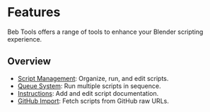 # Features

Beb Tools offers a range of tools to enhance your Blender scripting experience.

## Overview
- [Script Management](#script-management): Organize, run, and edit scripts.
- [Queue System](#queue-system): Run multiple scripts in sequence.
- [Instructions](#instructions): Add and edit script documentation.
- [GitHub Import](#github-import): Fetch scripts from GitHub raw URLs.